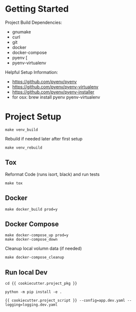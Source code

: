 

# Getting Started

Project Build Dependencies:
- gnumake
- curl
- git
- docker
- docker-compose
- pyenv [
- pyenv-virtualenv

Helpful Setup Information:
- https://github.com/pyenv/pyenv
- https://github.com/pyenv/pyenv-virtualenv
- https://github.com/pyenv/pyenv-installer
- for osx: brew install pyenv pyenv-virtualenv


# Project Setup

```
make venv_build
```

Rebuild if needed later after first setup
```
make venv_rebuild
```

## Tox

Reformat Code (runs isort, black) and run tests
```
make tox
```

## Docker

```
make docker_build prod=y
```


## Docker Compose

```
make docker-compose_up prod=y
make docker-compose_down
```

Cleanup local volumn data (if needed)
```
make docker-compose_cleanup
```

## Run local Dev

```
cd {{ cookiecutter.project_pkg }}

python -m pip install -e .

{{ cookiecutter.project_script }} --config=app.dev.yaml --logging=logging.dev.yaml
```
